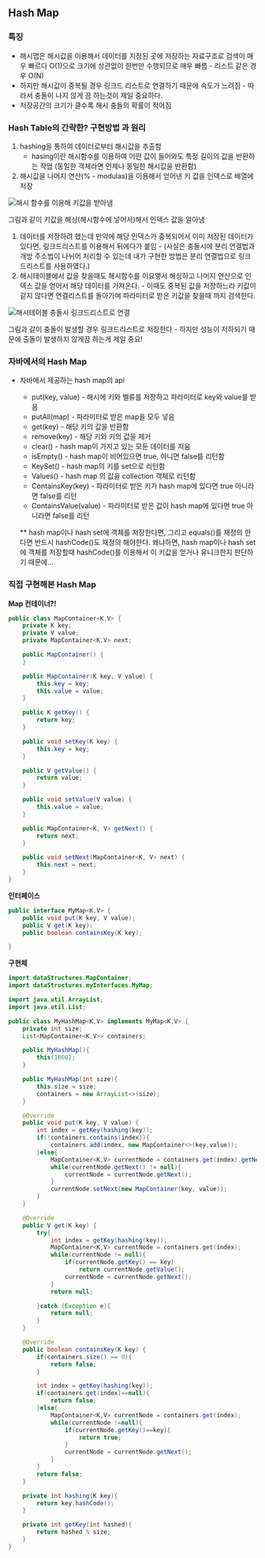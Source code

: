 ##  Hash Map
### 특징
* 해시맵은 해시값을 이용해서 데이터를 지정된 곳에 저장하는 자료구조로 검색이 매우 빠르다 O(1)으로 크기에 상관없이 한번만 수행되므로 매우 빠름 - 리스트 같은 경우 O(N) 
* 하지만 해시값이 중복될 경우 링크드 리스트로 연결하기 때문에 속도가 느려짐 - 따라서 충돌이 나지 않게 끔 하는것이 제일 중요하다.
* 저장공간의 크기가 클수록 해시 충돌의 확률이 적어짐
### Hash Table의 간략한? 구현방법 과 원리
1. hashing을 통하여 데이터로부터 해시값을 추출함
   - hasing이란 해시함수를 이용하여 어떤 값이 들어와도 특정 길이의 값을 반환하는 작업 (동일한 객체라면 언제나 동일한 해시값을 반환함)
2. 해시값을 나머지 연산(% - modulas)을 이용해서 얻어낸 키 값을 인덱스로 배열에 저장
   
![해시 함수를 이용해 키값을 받아냄](images/hashFunction.png)

그림과 같이 키값을 해싱(해시함수에 넣어서)해서 인덱스 값을 알아냄
1. 데이터를 저장하려 했는데 만약에 해당 인덱스가 중복되어서 이미 저장된 데이터가 있다면, 링크드리스트를 이용해서 뒤에다가 붙임 - (사실은 충돌시에 분리 연결법과 개방 주소법이 나뉘어 처리할 수 있는데 내가 구현한 방법은 분리 연결법으로 링크드리스트를 사용하였다.)
2. 해시테이블에서 값을 찾을때도 해시함수를 이요앻서 해싱하고 나머지 연산으로 인덱스 값을 얻어서 해당 데이터를 가져온다. - 이때도 중복된 값을 저장하느라 키값이 같지 않다면 연결리스트를 돌아가며 파라미터로 받은 키값을 찾을때 까지 검색한다.

![해시테이블 충돌시 링크드리스트로 연결](images/hashMap-linkedList.png)

그림과 같이 충돌이 발생할 경우 링크드리스트로 저장한다 - 하지만 성능이 저하되기 때문에 출돌이 발생하지 않게끔 하는게 제일 중요!

### 자바에서의 Hash Map
* 자바에서 제공하는 hash map의 api
    * put(key, value) - 해시에 키와 벨류를 저장하고 파라미터로 key와 value를 받음
    * putAll(map) - 파라미터로 받은 map을 모두 넣음
    * get(key) - 해당 키의 값을 반환함
    * remove(key) - 해당 키와 키의 값을 제거
    * clear() - hash map이 가지고 있는 모둔 데이터를 지움
    * isEmpty() - hash map이 비어있으면 true, 아니면 false를 리턴함
    * KeySet() - hash map의 키를 set으로 리턴함
    * Values() - hash map 의 값을 collection 객체로 리턴함
    * ContainsKey(key) - 파라미터로 받은 키가 hash map에 있다면 true 아니라면 false를 리턴
    * ContainsValue(value) - 파라미터로 받은 값이 hash map에 있다면 true 아니라면 false를 리턴
  
  \** hash map이나 hash set에 객체를 저장한다면, 그리고 equals()를 재정의 한다면 반드시 hashCode()도 재정의 해야한다. 왜냐하면, hash map이나 hash set에 객체를 저장할때 hashCode()를 이용해서 이 키값을 얻거나 유니크한지 판단하기 때문에... 

### 직접 구현해본 Hash Map

**Map 컨테이너?!**
```java
public class MapContainer<K,V> {
    private K key;
    private V value;
    private MapContainer<K,V> next;

    public MapContainer() {
    }

    public MapContainer(K key, V value) {
        this.key = key;
        this.value = value;
    }

    public K getKey() {
        return key;
    }

    public void setKey(K key) {
        this.key = key;
    }

    public V getValue() {
        return value;
    }

    public void setValue(V value) {
        this.value = value;
    }

    public MapContainer<K, V> getNext() {
        return next;
    }

    public void setNext(MapContainer<K, V> next) {
        this.next = next;
    }
}

```
**인터페이스**
```java
public interface MyMap<K,V> {
    public void put(K key, V value);
    public V get(K key);
    public boolean containsKey(K key);

}

```
**구현체**
```java
import dataStructures.MapContainer;
import dataStructures.myInterfaces.MyMap;

import java.util.ArrayList;
import java.util.List;

public class MyHashMap<K,V> implements MyMap<K,V> {
    private int size;
    List<MapContainer<K,V>> containers;

    public MyHashMap(){
        this(1000);
    }

    public MyHashMap(int size){
        this.size = size;
        containers = new ArrayList<>(size);
    }

    @Override
    public void put(K key, V value) {
        int index = getKey(hashing(key));
        if(!containers.contains(index)){
            containers.add(index, new MapContainer<>(key,value));
        }else{
            MapContainer<K,V> currentNode = containers.get(index).getNext();
            while(currentNode.getNext() != null){
                currentNode = currentNode.getNext();
            }
            currentNode.setNext(new MapContainer(key, value));
        }
    }

    @Override
    public V get(K key) {
        try{
            int index = getKey(hashing(key));
            MapContainer<K,V> currentNode = containers.get(index);
            while(currentNode != null){
                if(currentNode.getKey() == key)
                    return currentNode.getValue();
                currentNode = currentNode.getNext();
            }
            return null;

        }catch (Exception e){
            return null;
        }
    }

    @Override
    public boolean containsKey(K key) {
        if(containers.size() == 0){
            return false;
        }

        int index = getKey(hashing(key));
        if(containers.get(index)==null){
            return false;
        }else{
            MapContainer<K,V> currentNode = containers.get(index);
            while(currentNode !=null){
                if(currentNode.getKey()==key){
                    return true;
                }
                currentNode = currentNode.getNext();
            }
        }
        return false;
    }

    private int hashing(K key){
        return key.hashCode();
    }

    private int getKey(int hashed){
        return hashed % size;
    }
}

```